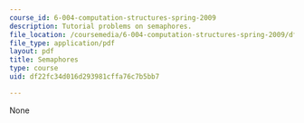 ```yaml
---
course_id: 6-004-computation-structures-spring-2009
description: Tutorial problems on semaphores.
file_location: /coursemedia/6-004-computation-structures-spring-2009/df22fc34d016d293981cffa76c7b5bb7_MIT6_004s09_tutor20.pdf
file_type: application/pdf
layout: pdf
title: Semaphores
type: course
uid: df22fc34d016d293981cffa76c7b5bb7

---
```

None